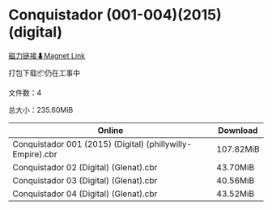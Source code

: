 # Conquistador (001-004)(2015)(digital)

[磁力链接⬇Magnet Link](magnet:?xt=urn:btih:0ba3d22805ec6e19314f1e87c9bbbe13a7ba291a&dn=Conquistador%20%28001-004%29%282015%29%28digital%29)

打包下载📦仍在工事中

文件数：4

总大小：235.60MiB

Online | Download
--- | ---
Conquistador 001 (2015) (Digital) (phillywilly-Empire).cbr | 107.82MiB
Conquistador 02 (Digital) (Glenat).cbr | 43.70MiB
Conquistador 03 (Digital) (Glenat).cbr | 40.56MiB
Conquistador 04 (Digital) (Glenat).cbr | 43.52MiB